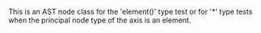 This is an AST node class for the 'element()' type test or for '*' type tests when the principal node type of the axis is an element.